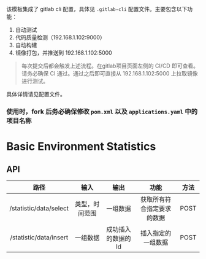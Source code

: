 该模板集成了 gitlab cli 配置，具体见 `.gitlab-cli` 配置文件。主要包含以下功能：

1. 自动测试
2. 代码质量检测（192.168.1.102:9000）
3. 自动构建
4. 镜像打包，并推送到 192.168.1.102:5000

> 每次提交后都会触发上述流程。在gitlab项目页面左侧的 CI/CD 即可查看。请务必确保 CI 通过。通过之后即可直接从 192.168.1.102:5000 上拉取镜像进行测试。

具体详情请见配置文件。

### 使用时，fork 后**务必确保修改** `pom.xml` 以及 `applications.yaml` 中的项目名称

# Basic Environment Statistics

## API

|路径|输入|输出|功能|方法|
|:---:|:---:|:---:|:---:|:---:|
|/statistic/data/select|类型，时间范围|一组数据|获取所有符合指定要求的数据|POST|
|/statistic/data/insert|一组数据|成功插入的数据的Id|插入指定的一组数据|POST|
